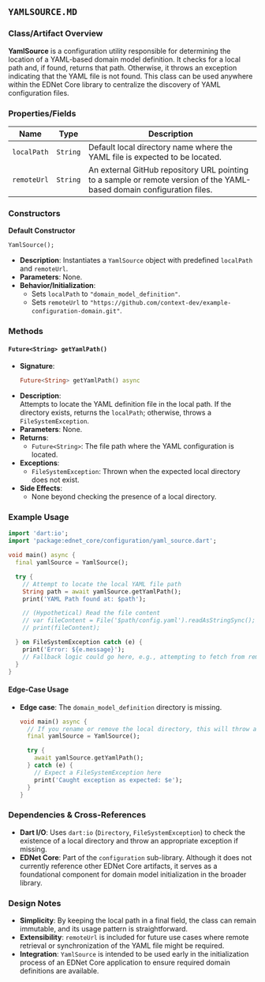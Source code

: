## `YAMLSOURCE.MD`

### Class/Artifact Overview

**YamlSource** is a configuration utility responsible for determining the location of a YAML-based domain model definition. It checks for a local path and, if found, returns that path. Otherwise, it throws an exception indicating that the YAML file is not found. This class can be used anywhere within the EDNet Core library to centralize the discovery of YAML configuration files.

### Properties/Fields

| **Name**     | **Type**    | **Description**                                                                                                          |
|--------------|-------------|--------------------------------------------------------------------------------------------------------------------------|
| `localPath`  | `String`    | Default local directory name where the YAML file is expected to be located.                                              |
| `remoteUrl`  | `String`    | An external GitHub repository URL pointing to a sample or remote version of the YAML-based domain configuration files.   |

### Constructors

**Default Constructor**
```dart
YamlSource();
```
- **Description**: Instantiates a `YamlSource` object with predefined `localPath` and `remoteUrl`.
- **Parameters**: None.
- **Behavior/Initialization**:
  - Sets `localPath` to `"domain_model_definition"`.
  - Sets `remoteUrl` to `"https://github.com/context-dev/example-configuration-domain.git"`.

### Methods

#### `Future<String> getYamlPath()`
- **Signature**:
  ```dart
  Future<String> getYamlPath() async
  ```
- **Description**:  
  Attempts to locate the YAML definition file in the local path. If the directory exists, returns the `localPath`; otherwise, throws a `FileSystemException`.
- **Parameters**: None.
- **Returns**:
  - `Future<String>`: The file path where the YAML configuration is located.
- **Exceptions**:
  - `FileSystemException`: Thrown when the expected local directory does not exist.
- **Side Effects**:
  - None beyond checking the presence of a local directory.

### Example Usage

```dart
import 'dart:io';
import 'package:ednet_core/configuration/yaml_source.dart';

void main() async {
  final yamlSource = YamlSource();

  try {
    // Attempt to locate the local YAML file path
    String path = await yamlSource.getYamlPath();
    print('YAML Path found at: $path');

    // (Hypothetical) Read the file content
    // var fileContent = File('$path/config.yaml').readAsStringSync();
    // print(fileContent);

  } on FileSystemException catch (e) {
    print('Error: ${e.message}');
    // Fallback logic could go here, e.g., attempting to fetch from remoteUrl
  }
}
```

#### Edge-Case Usage
- **Edge case**: The `domain_model_definition` directory is missing.
  ```dart
  void main() async {
    // If you rename or remove the local directory, this will throw an exception
    final yamlSource = YamlSource();

    try {
      await yamlSource.getYamlPath();
    } catch (e) {
      // Expect a FileSystemException here
      print('Caught exception as expected: $e');
    }
  }
  ```

### Dependencies & Cross-References

- **Dart I/O**: Uses `dart:io` (`Directory`, `FileSystemException`) to check the existence of a local directory and throw an appropriate exception if missing.
- **EDNet Core**: Part of the `configuration` sub-library. Although it does not currently reference other EDNet Core artifacts, it serves as a foundational component for domain model initialization in the broader library.

### Design Notes

- **Simplicity**: By keeping the local path in a final field, the class can remain immutable, and its usage pattern is straightforward.
- **Extensibility**: `remoteUrl` is included for future use cases where remote retrieval or synchronization of the YAML file might be required.
- **Integration**: `YamlSource` is intended to be used early in the initialization process of an EDNet Core application to ensure required domain definitions are available.


